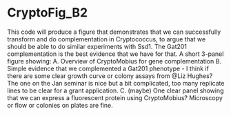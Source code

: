 # CryptoFig_B2
This code will produce a  figure that demonstrates that we can successfully transform and do complementation in Cryptococcus, to argue that we should be able to do similar experiments with Ssd1. The Gat201 complementation is the best evidence that we have for that.
A short 3-panel figure showing:
A. Overview of CryptoMobius for gene complementation
B. Simple evidence that we complemented a Gat201 phenotype - I think if there are some clear growth curve or colony assays from @Liz Hughes? The one on the Jan seminar is nice but a bit complicated, too many replicate lines to be clear for a grant application.
C. (maybe) One clear panel showing that we can express a fluorescent protein using CryptoMobius? Microscopy or flow or colonies on plates are fine.
